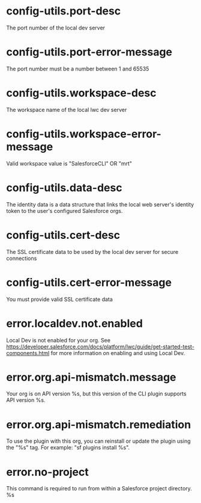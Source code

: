 # config-utils.port-desc

The port number of the local dev server

# config-utils.port-error-message

The port number must be a number between 1 and 65535

# config-utils.workspace-desc

The workspace name of the local lwc dev server

# config-utils.workspace-error-message

Valid workspace value is "SalesforceCLI" OR "mrt"

# config-utils.data-desc

The identity data is a data structure that links the local web server's identity token to the user's configured Salesforce orgs.

# config-utils.cert-desc

The SSL certificate data to be used by the local dev server for secure connections

# config-utils.cert-error-message

You must provide valid SSL certificate data

# error.localdev.not.enabled

Local Dev is not enabled for your org. See https://developer.salesforce.com/docs/platform/lwc/guide/get-started-test-components.html for more information on enabling and using Local Dev.

# error.org.api-mismatch.message

Your org is on API version %s, but this version of the CLI plugin supports API version %s.

# error.org.api-mismatch.remediation

To use the plugin with this org, you can reinstall or update the plugin using the "%s" tag. For example: "sf plugins install %s".

# error.no-project

This command is required to run from within a Salesforce project directory. %s
